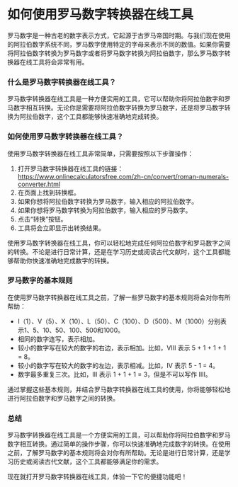 如何使用罗马数字转换器在线工具
===============

罗马数字是一种古老的数字表示方式，它起源于古罗马帝国时期。与我们现在使用的阿拉伯数字系统不同，罗马数字使用特定的字母来表示不同的数值。如果你需要将阿拉伯数字转换为罗马数字或者将罗马数字转换为阿拉伯数字，那么罗马数字转换器在线工具将会非常有用。

### 什么是罗马数字转换器在线工具？

罗马数字转换器在线工具是一种方便实用的工具，它可以帮助你将阿拉伯数字和罗马数字相互转换。无论你是需要将阿拉伯数字转换为罗马数字，还是将罗马数字转换为阿拉伯数字，这个工具都能够快速准确地完成转换。

### 如何使用罗马数字转换器在线工具？

使用罗马数字转换器在线工具非常简单，只需要按照以下步骤操作：

1. 打开罗马数字转换器在线工具的链接：<https://www.onlinecalculatorsfree.com/zh-cn/convert/roman-numerals-converter.html>
2. 在页面上找到转换框。
3. 如果你想将阿拉伯数字转换为罗马数字，输入相应的阿拉伯数字。
4. 如果你想将罗马数字转换为阿拉伯数字，输入相应的罗马数字。
5. 点击“转换”按钮。
6. 工具将会立即显示出转换结果。

使用罗马数字转换器在线工具，你可以轻松地完成任何阿拉伯数字和罗马数字之间的转换。不论是进行日常计算，还是在学习历史或阅读古代文献时，这个工具都能够帮助你快速准确地完成数字的转换。

### 罗马数字的基本规则

在使用罗马数字转换器在线工具之前，了解一些罗马数字的基本规则将会对你有所帮助：

- I（1）、V（5）、X（10）、L（50）、C（100）、D（500）、M（1000）分别表示1、5、10、50、100、500和1000。
- 相同的数字连写，表示相加。
- 较小的数字写在较大的数字的右边，表示相加。比如，VIII 表示 5 + 1 + 1 + 1 = 8。
- 较小的数字写在较大的数字的左边，表示相减。比如，IV 表示 5 - 1 = 4。
- 数字最多重复三次。比如，III 表示 1 + 1 + 1 = 3，但是不可以写作 IIII。

通过掌握这些基本规则，并结合罗马数字转换器在线工具的使用，你将能够轻松地进行阿拉伯数字和罗马数字之间的转换。

### 总结

罗马数字转换器在线工具是一个方便实用的工具，可以帮助你将阿拉伯数字和罗马数字相互转换。通过简单的操作步骤，你可以快速准确地完成数字的转换。在使用之前，了解罗马数字的基本规则将会对你有所帮助。无论是进行日常计算，还是学习历史或阅读古代文献，这个工具都能够满足你的需求。

现在就打开罗马数字转换器在线工具，体验一下它的便捷功能吧！